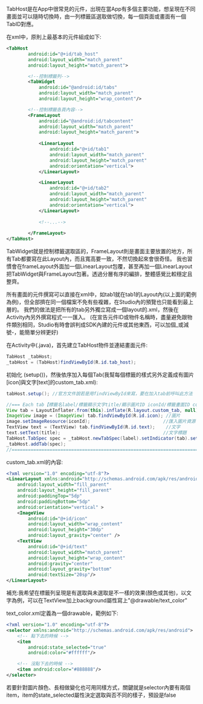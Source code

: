 TabHost是在App中很常見的元件，出現在當App有多個主要功能，想呈現在不同畫面並可以隨時切換時，由一列標籤區選取做切換，每一個頁面或畫面有一個TabID對應。  

在xml中，原則上最基本的元件組成如下:
```XML
<TabHost
        android:id="@+id/tab_host"
        android:layout_width="match_parent"
        android:layout_height="match_parent">

        <!--控制標籤列-->
        <TabWidget
            android:id="@android:id/tabs"
            android:layout_width="match_parent"
            android:layout_height="wrap_content"/>

        <!--控制標籤各頁內容-->
        <FrameLayout
            android:id="@android:id/tabcontent"
            android:layout_width="match_parent"
            android:layout_height="match_parent">
            
            <LinearLayout
                android:id="@+id/tab1"
                android:layout_width="match_parent"
                android:layout_height="match_parent"
                android:orientation="vertical">
            </LinearLayout>

            <LinearLayout
                android:id="@+id/tab2"
                android:layout_width="match_parent"
                android:layout_height="match_parent"
                android:orientation="vertical">
            </LinearLayout>
            
            <!--...-->
            
        </FrameLayout> 
</TabHost>
```
TabWidget就是控制標籤選取區的，FrameLayout則是畫面主要放置的地方，所有Tab都要寫在此Layout內，而且寬高要一致，不然切換起來會很奇怪。
我也習慣會在frameLayout外面加一個LinearLayout包覆，甚至再加一個LinearLayout把TabWidget與FrameLayout包著。透過分層有序的編排，整體感覺比較穩定且整齊。  

所有畫面的元件撰寫可以直接在xml中，如tab1就在tab1的Layout內(以上面的範例為例)，但全部擠在同一個檔案不免有些複雜，在Studio內的預覽也只能看到最上層的。
我們的做法是把所有的tab另外獨立寫成一個layout的.xml，然後在Activity內另外撰寫程式一一匯入。
(在宣告元件ID或物件名稱時，盡量避免跟物件類別相同，Studio有時會誤判成SDK內建的元件或其他東西，可以加個_或減號-，能簡單分辨更好)   

在Activity中(.java)，首先建立TabHost物件並連結畫面元件:
```java
TabHost _tabHost;
_tabHost = (TabHost)findViewById(R.id.tab_host);
```
初始化 (setup())，然後依序加入每個Tab(我幫每個標籤的樣式另外定義成有圖片[icon]與文字[text]的custom_tab.xml):  
```java
tabHost.setup(); //官方文件說若是用findViewById來寫，要在加入tab前呼叫此方法

//=== Each tab【標籤名label/標籤顯示文字title/顯示圖片ID iconId/標籤畫面ID contentId(每一個tab的Layout檔名R.layout.xxx)】========
View tab = LayoutInflater.from(this).inflate(R.layout.custom_tab, null);
ImageView image = (ImageView) tab.findViewById(R.id.icon); //圖片
image.setImageResource(iconId);                           //匯入圖片資源
TextView text = (TextView) tab.findViewById(R.id.text);    //文字
text.setText(title);                                      //文字標題
TabHost.TabSpec spec = _tabHost.newTabSpec(label).setIndicator(tab).setContent(contentId);
_tabHost.addTab(spec);
//===========================================================================================================================
```

custom_tab.xml的內容:  
```XML
<?xml version="1.0" encoding="utf-8"?>
<LinearLayout xmlns:android="http://schemas.android.com/apk/res/android"
    android:layout_width="fill_parent"
    android:layout_height="fill_parent"
    android:paddingTop="5dp"
    android:paddingBottom="5dp"
    android:orientation="vertical" >
    <ImageView
        android:id="@+id/icon"
        android:layout_width="wrap_content"
        android:layout_height="30dp"
        android:layout_gravity="center" />
    <TextView
        android:id="@+id/text"
        android:layout_width="match_parent"
        android:layout_height="wrap_content"
        android:gravity="center"
        android:layout_gravity="bottom"
        android:textSize="20sp"/>
</LinearLayout>
```
補充:我希望在標籤列呈現是有選取與未選取是不一樣的效果(顏色或其他)，以文字為例，可以在TextView加上background屬性寫上"@drawable/text_color"  

text_color.xml定義為一個drawable，範例如下:
```XML
<?xml version="1.0" encoding="utf-8"?>
<selector xmlns:android="http://schemas.android.com/apk/res/android">
    <!-- 點下去的時候 -->
    <item
        android:state_selected="true"
        android:color="#ffffff"/>

    <!-- 沒點下去的時候 -->
    <item android:color="#888888"/>
</selector>
```
若要針對圖片顏色、長相做變化也可用同樣方式，關鍵就是selector內要有兩個item，item的state_selected屬性決定選取與否不同的樣子，預設是false
